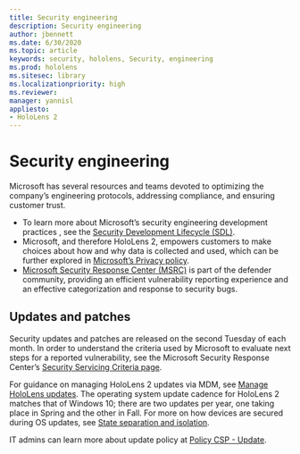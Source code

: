 ```yaml
---
title: Security engineering
description: Security engineering
author: jbennett
ms.date: 6/30/2020
ms.topic: article
keywords: security, hololens, Security, engineering
ms.prod: hololens
ms.sitesec: library
ms.localizationpriority: high
ms.reviewer: 
manager: yannisl
appliesto:
- HoloLens 2
---
```


# Security engineering

Microsoft has several resources and teams devoted to optimizing the company’s engineering protocols, addressing compliance, and ensuring customer trust. 

  * To learn more about Microsoft’s security engineering development practices , see the [Security Development Lifecycle (SDL)](https://www.microsoft.com/securityengineering/sdl).
  * Microsoft, and therefore HoloLens 2, empowers customers to make choices about how and why data is collected and used, which can be further explored in [Microsoft’s Privacy policy](https://privacy.microsoft.com/). 
  * [Microsoft Security Response Center (MSRC)](https://www.microsoft.com/msrc) is part of the defender community, providing an efficient vulnerability reporting experience and an effective categorization and response to security bugs. 

## Updates and patches

Security updates and patches are released on the second Tuesday of each month. In order to understand the criteria used by Microsoft to evaluate next steps for a reported vulnerability, see the Microsoft Security Response Center’s [Security Servicing Criteria page](https://www.microsoft.com/msrc/windows-security-servicing-criteria). 

For guidance on managing HoloLens 2 updates via MDM, see [Manage HoloLens updates](https://docs.microsoft.com/hololens/hololens-updates). The operating system update cadence for HoloLens 2 matches that of Windows 10; there are two updates per year, one taking place in Spring and the other in Fall. For more on how devices are secured during OS updates, see [State separation and isolation](security-state-separation-isolation.md). 

IT admins can learn more about update policy at [Policy CSP - Update](https://docs.microsoft.com/windows/client-management/mdm/policy-csp-update). 
